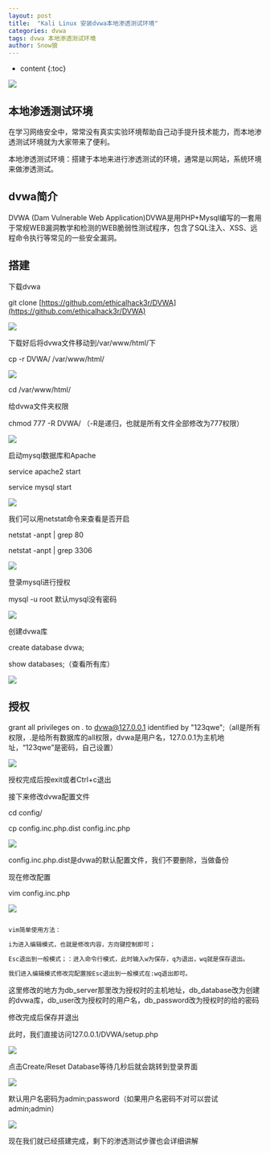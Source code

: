 ```yaml
---
layout: post
title:  "Kali Linux 安装dvwa本地渗透测试环境"
categories: dvwa
tags: dvwa 本地渗透测试环境
author: Snow狼
---
```




* content
{:toc}

![](https://t1.picb.cc/uploads/2019/09/26/gxfs6d.png)






## 本地渗透测试环境

在学习网络安全中，常常没有真实实验环境帮助自己动手提升技术能力，而本地渗透测试环境就为大家带来了便利。

本地渗透测试环境：搭建于本地来进行渗透测试的环境，通常是以网站，系统环境来做渗透测试。


## dvwa简介

DVWA (Dam Vulnerable Web Application)DVWA是用PHP+Mysql编写的一套用于常规WEB漏洞教学和检测的WEB脆弱性测试程序，包含了SQL注入、XSS、远程命令执行等常见的一些安全漏洞。


## 搭建
下载dvwa

git clone [https://github.com/ethicalhack3r/DVWA](https://github.com/ethicalhack3r/DVWA)

![](https://s1.51cto.com/images/blog/201906/09/860dba477db13fd94566f1d9f7bb22d9.jpg)

下载好后将dvwa文件移动到/var/www/html/下

cp -r DVWA/ /var/www/html/

![](https://t1.picb.cc/uploads/2019/09/26/gxnhxs.jpg)

cd /var/www/html/

给dvwa文件夹权限

chmod 777 -R DVWA/ （-R是递归，也就是所有文件全部修改为777权限）

![](https://t1.picb.cc/uploads/2019/09/26/gxnBq0.jpg)

启动mysql数据库和Apache

service apache2 start

service mysql start

![](https://t1.picb.cc/uploads/2019/09/26/gxnFT1.png)

我们可以用netstat命令来查看是否开启

netstat -anpt | grep 80

netstat -anpt | grep 3306

![](https://t1.picb.cc/uploads/2019/09/26/gxnK7w.png)

登录mysql进行授权

mysql -u root 默认mysql没有密码

![](https://t1.picb.cc/uploads/2019/09/26/gxnoZ8.png)

创建dvwa库

create database dvwa;

show databases;（查看所有库）

![](https://t1.picb.cc/uploads/2019/09/26/gxe2XX.jpg)

## 授权

grant all privileges on *.* to dvwa@127.0.0.1 identified by "123qwe";（all是所有权限，.是给所有数据库的all权限，dvwa是用户名，127.0.0.1为主机地址，“123qwe”是密码，自己设置）

![](https://t1.picb.cc/uploads/2019/09/26/gxekaj.png)

授权完成后按exit或者Ctrl+c退出

接下来修改dvwa配置文件

cd config/

cp config.inc.php.dist config.inc.php

![](https://t1.picb.cc/uploads/2019/09/26/gxecbt.png)

config.inc.php.dist是dvwa的默认配置文件，我们不要删除，当做备份

现在修改配置

vim config.inc.php

![](https://t1.picb.cc/uploads/2019/09/26/gxemEF.jpg)

``` bash

vim简单使用方法：

i为进入编辑模式，也就是修改内容，方向键控制即可；

Esc退出到一般模式；：进入命令行模式，此时输入w为保存，q为退出，wq就是保存退出。

我们进入编辑模式修改完配置按Esc退出到一般模式在:wq退出即可。

```

这里修改的地方为db_server那里改为授权时的主机地址，db_database改为创建的dvwa库，db_user改为授权时的用户名，db_password改为授权时的给的密码

修改完成后保存并退出

此时，我们直接访问127.0.0.1/DVWA/setup.php

![](https://s1.51cto.com/images/blog/201906/09/fe618181cc9c927e89ba39f0936d993d.jpg)

点击Create/Reset Database等待几秒后就会跳转到登录界面

![](https://s1.51cto.com/images/blog/201906/09/4eac2c291c3c602fb47f58f447e8426a.jpg)

默认用户名密码为admin;password（如果用户名密码不对可以尝试admin;admin）

![](https://s1.51cto.com/images/blog/201906/09/c12fbc84ba18ffc4ee8a9be5e02ed028.jpg)

现在我们就已经搭建完成，剩下的渗透测试步骤也会详细讲解
